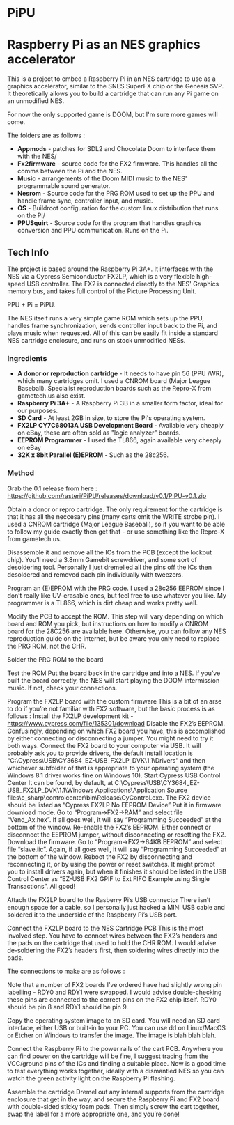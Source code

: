# PiPU
# Raspberry Pi as an NES graphics accelerator 

This is a project to embed a Raspberry Pi in an NES cartridge to use as a graphics accelerator, similar to the SNES SuperFX chip or the Genesis SVP. It theoretically allows you to build a cartridge that can run any Pi game on an unmodified NES.

For now the only supported game is DOOM, but I'm sure more games will come.

The folders are as follows : 
* **Appmods** - patches for SDL2 and Chocolate Doom to interface them with the NES/
* **Fx2firmware** - source code for the FX2 firmware. This handles all the comms between the Pi and the NES.
* **Music** - arrangements of the Doom MIDI music to the NES' programmable sound generator.
* **Nesrom** - Source code for the PRG ROM used to set up the PPU and handle frame sync, controller input, and music.
* **OS** - Buildroot configuration for the custom linux distribution that runs on the Pi/
* **PPUSquirt** - Source code for the program that handles graphics conversion and PPU communication. Runs on the Pi.


## Tech Info ##

The project is based around the Raspberry Pi 3A+. It interfaces with the NES via a Cypress Semiconductor FX2LP, which is a very flexible high-speed USB controller. The FX2 is connected directly to the NES' Graphics memory bus, and takes full control of the Picture Processing Unit.

PPU + Pi = PiPU.

The NES itself runs a very simple game ROM which sets up the PPU, handles frame synchronization, sends controller input back to the Pi, and plays music when requested. All of this can be easily fit inside a standard NES cartridge enclosure, and runs on stock unmodified NESs.

### Ingredients ###
* **A donor or reproduction cartridge** - It needs to have pin 56 (PPU /WR), which many cartridges omit. I used a CNROM board (Major League Baseball). Specialist reproduction boards such as the Repro-X from gametech.us also exist.
* **Raspberry Pi 3A+** - A Raspberry Pi 3B in a smaller form factor, ideal for our purposes.
* **SD Card** - At least 2GB in size, to store the Pi's operating system.
* **FX2LP CY7C68013A USB Development Board** - Available very cheaply on eBay, these are often sold as "logic analyzer" boards.
* **EEPROM Programmer** - I used the TL866, again available very cheaply on eBay
* **32K x 8bit Parallel (E)EPROM** - Such as the 28c256.


### Method ###

Grab the 0.1 release from here : https://github.com/rasteri/PiPU/releases/download/v0.1/PiPU-v0.1.zip

Obtain a donor or repro cartridge. 
The only requirement for the cartridge is that it has all the neccesary pins (many carts omit the WRITE strobe pin). I used a CNROM cartridge (Major League Baseball), so if you want to be able to follow my guide exactly then get that - or use something like the Repro-X from gametech.us.

Disassemble it and remove all the ICs from the PCB (except the lockout chip). 
You’ll need a 3.8mm Gamebit screwdriver, and some sort of desoldering tool. Personally I just dremelled all the pins off the ICs then desoldered and removed each pin individually with tweezers.

Program an (E)EPROM with the PRG code. 
I used a 28c256 EEPROM since I don’t really like UV-erasable ones, but feel free to use whatever you like. My programmer is a TL866, which is dirt cheap and works pretty well.

Modify the PCB to accept the ROM.
This step will vary depending on which board and ROM you pick, but instructions on how to modify a CNROM board for the 28C256 are available here. Otherwise, you can follow any NES reproduction guide on the internet, but be aware you only need to replace the PRG ROM, not the CHR.

Solder the PRG ROM to the board

Test the ROM
Put the board back in the cartridge and into a NES. If you’ve built the board correctly, the NES will start playing the DOOM intermission music. If not, check your connections.

Program the FX2LP board with the custom firmware
This is a bit of an arse to do if you’re not familiar with FX2 software, but the basic process is as follows : 
Install the FX2LP development kit - https://www.cypress.com/file/135301/download
Disable the FX2’s EEPROM. Confusingly, depending on which FX2 board you have, this is accomplished by either connecting or disconnecting a jumper. You might need to try it both ways.
Connect the FX2 board to your computer via USB. It will probably ask you to provide drivers, the default install location is “C:\Cypress\USB\CY3684_EZ-USB_FX2LP_DVK\1.1\Drivers” and then whichever subfolder of that is appropriate to your operating system (the Windows 8.1 driver works fine on Windows 10).
Start Cypress USB Control Center It can be found, by default, at 
C:\Cypress\USB\CY3684_EZ-USB_FX2LP_DVK\1.1\Windows Applications\Application Source files\c_sharp\controlcenter\bin\Release\CyControl.exe. 
The FX2 device should be listed as “Cypress FX2LP No EEPROM Device”
Put it in firmware download mode. Go to “Program->FX2->RAM” and select file “Vend_Ax.hex”. If all goes well, it will say “Programming Succeeded” at the bottom of the window.
Re-enable the FX2’s EEPROM. Either connect or disconnect the EEPROM jumper, without disconnecting or resetting the FX2.
Download the firmware. Go to “Program->FX2->64KB EEPROM” and select file “slave.iic”. Again, if all goes well, it will say “Programming Succeeded” at the bottom of the window.
Reboot the FX2 by disconnecting and reconnecting it, or by using the power or reset switches. It might prompt you to install drivers again, but when it finishes it should be listed in the USB Control Center as “EZ-USB FX2 GPIF to Ext FIFO Example using Single Transactions”. All good!

Attach the FX2LP board to the Rasberry Pi’s USB connector
There isn’t enough space for a cable, so I personally just hacked a MINI USB cable and soldered it to the underside of the Raspberry Pi’s USB port.

Connect the FX2LP board to the NES Cartridge PCB
This is the most involved step. You have to connect wires between the FX2’s headers and the pads on the cartridge that used to hold the CHR ROM. I would advise de-soldering the FX2’s headers first, then soldering wires directly into the pads.

The connections to make are as follows : 

Note that a number of FX2 boards I’ve ordered have had slightly wrong pin labelling - RDY0 and RDY1 were swapped. I would advise double-checking these pins are connected to the correct pins on the FX2 chip itself. RDY0 should be pin 8 and RDY1 should be pin 9.

Copy the operating system image to an SD card. You will need an SD card interface, either USB or built-in to your PC. You can use dd on Linux/MacOS or Etcher on Windows to transfer the image. The image is blah blah blah. 

Connect the Raspberry Pi to the power rails of the cart PCB. 
Anywhere you can find power on the cartridge will be fine, I suggest tracing from the VCC/ground pins of the ICs and finding a suitable place. Now is a good time to test everything works together, ideally with a dismantled NES so you can watch the green activity light on the Raspberry Pi flashing.

Assemble the cartridge
Dremel out any internal supports from the cartridge enclosure that get in the way, and secure the Raspberry Pi and FX2 board with double-sided sticky foam pads. Then simply screw the cart together, swap the label for a more appropriate one, and you’re done!
